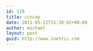 ```yaml
---
id: 119
title: ccncap
date: 2011-05-12T15:20:02+00:00
author: michael
layout: post
guid: http://www.inetric.com
---
```

<p id="top" />
